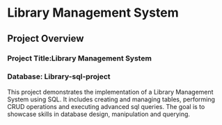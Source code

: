# Library Management System
## Project Overview
### Project Title:Library Management System
### Database: Library-sql-project

This project demonstrates the implementation of a Library Management System using SQL. It includes creating and managing tables, performing CRUD operations and executing advanced sql queries. The goal is to showcase skills in database design, manipulation and querying.

